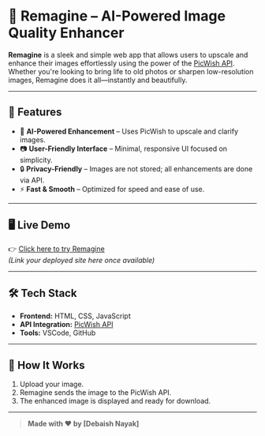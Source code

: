 # 🎨 Remagine – AI-Powered Image Quality Enhancer

**Remagine** is a sleek and simple web app that allows users to upscale and enhance their images effortlessly using the power of the [PicWish API](https://picwish.com/api). Whether you're looking to bring life to old photos or sharpen low-resolution images, Remagine does it all—instantly and beautifully.

---

## 🚀 Features

- 🌟 **AI-Powered Enhancement** – Uses PicWish to upscale and clarify images.
- 📷 **User-Friendly Interface** – Minimal, responsive UI focused on simplicity.
- 🔒 **Privacy-Friendly** – Images are not stored; all enhancements are done via API.
- ⚡ **Fast & Smooth** – Optimized for speed and ease of use.

---

## 🖥️ Live Demo

👉 [Click here to try Remagine](#)  
*(Link your deployed site here once available)*

---

## 🛠️ Tech Stack

- **Frontend:** HTML, CSS, JavaScript
- **API Integration:** [PicWish API](https://picwish.com/api)
- **Tools:** VSCode, GitHub

---

## 📸 How It Works

1. Upload your image.
2. Remagine sends the image to the PicWish API.
3. The enhanced image is displayed and ready for download.

---

> **Made with ❤️ by [Debaish Nayak]**
